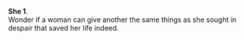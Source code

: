 **She 1**.  
Wonder if a woman can give another the same things as she sought in despair that saved her life indeed.  

